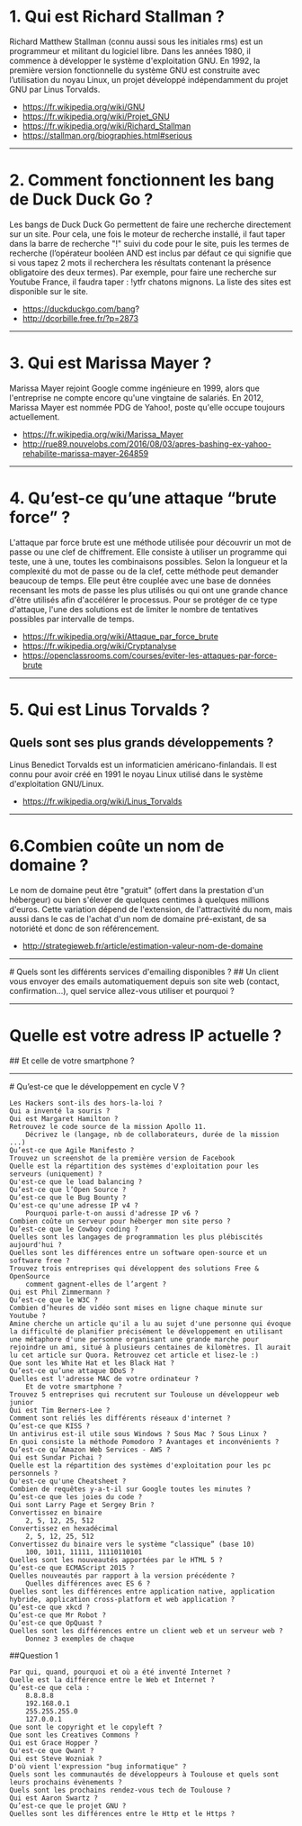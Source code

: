 
# 1. Qui est Richard Stallman ?

Richard Matthew Stallman (connu aussi sous les initiales rms) est un programmeur et militant du logiciel libre. Dans les années 1980, il commence à développer le système d'exploitation GNU. En 1992, la première version fonctionnelle du système GNU est construite avec l’utilisation du noyau Linux, un projet développé indépendamment du projet GNU par Linus Torvalds.

* https://fr.wikipedia.org/wiki/GNU
* https://fr.wikipedia.org/wiki/Projet_GNU
* https://fr.wikipedia.org/wiki/Richard_Stallman
* https://stallman.org/biographies.html#serious


***
# 2. Comment fonctionnent les bang de Duck Duck Go ?

Les bangs de Duck Duck Go permettent de faire une recherche directement sur un site. Pour cela, une fois le moteur de recherche installé, il faut taper dans la barre de recherche "!" suivi du code pour le site, puis les termes de recherche (l’opérateur booléen AND est inclus par défaut ce qui signifie que si vous tapez 2 mots il recherchera les résultats contenant la présence obligatoire des deux termes). Par exemple, pour faire une recherche sur Youtube France, il faudra taper : !ytfr chatons mignons. La liste des sites est disponible sur le site. 

* https://duckduckgo.com/bang?
* http://dcorbille.free.fr/?p=2873
    
    
***
# 3. Qui est Marissa Mayer ?

Marissa Mayer rejoint Google comme ingénieure en 1999, alors que l'entreprise ne compte encore qu'une vingtaine de salariés. En 2012, Marissa Mayer est nommée PDG de Yahoo!, poste qu'elle occupe toujours actuellement.

* https://fr.wikipedia.org/wiki/Marissa_Mayer
* http://rue89.nouvelobs.com/2016/08/03/apres-bashing-ex-yahoo-rehabilite-marissa-mayer-264859
    

***
# 4. Qu’est-ce qu’une attaque “brute force” ?

L'attaque par force brute est une méthode utilisée pour découvrir un mot de passe ou une clef de chiffrement. Elle consiste à utiliser un programme qui teste, une à une, toutes les combinaisons possibles. Selon la longueur et la complexité du mot de passe ou de la clef, cette méthode peut demander beaucoup de temps. Elle peut être couplée avec une base de données recensant les mots de passe les plus utilisés ou qui ont une grande chance d'être utilisés afin d'accélérer le processus. Pour se protéger de ce type d'attaque, l'une des solutions est de limiter le nombre de tentatives possibles par intervalle de temps. 

* https://fr.wikipedia.org/wiki/Attaque_par_force_brute
* https://fr.wikipedia.org/wiki/Cryptanalyse
* https://openclassrooms.com/courses/eviter-les-attaques-par-force-brute

***    
# 5. Qui est Linus Torvalds ?
## Quels sont ses plus grands développements ?

Linus Benedict Torvalds est un informaticien américano-finlandais. Il est connu pour avoir créé en 1991 le noyau Linux utilisé dans le système d'exploitation GNU/Linux. 

* https://fr.wikipedia.org/wiki/Linus_Torvalds

***
# 6.Combien coûte un nom de domaine ?

Le nom de domaine peut être "gratuit" (offert dans la prestation d'un hébergeur) ou bien s'élever de quelques centimes à quelques millions d'euros. Cette variation dépend de l'extension, de l'attractivité du nom, mais aussi dans le cas de l'achat d'un nom de domaine pré-existant, de sa notoriété et donc de son référencement. 

* http://strategieweb.fr/article/estimation-valeur-nom-de-domaine 

***    
# Quels sont les différents services d'emailing disponibles ?
## Un client vous envoyer des emails automatiquement depuis son site web (contact, confirmation...), quel service allez-vous utiliser et pourquoi ?
    
***
# Quelle est votre adress IP actuelle ?
## Et celle de votre smartphone ?

***    
# Qu’est-ce que le développement en cycle V ?
    



    Les Hackers sont-ils des hors-la-loi ?
    Qui a inventé la souris ?
    Qui est Margaret Hamilton ?
    Retrouvez le code source de la mission Apollo 11.
        Décrivez le (langage, nb de collaborateurs, durée de la mission ...)
    Qu’est-ce que Agile Manifesto ?
    Trouvez un screenshot de la première version de Facebook
    Quelle est la répartition des systèmes d'exploitation pour les serveurs (uniquement) ?
    Qu'est-ce que le load balancing ?
    Qu’est-ce que l’Open Source ?
    Qu’est-ce que le Bug Bounty ?
    Qu'est-ce qu'une adresse IP v4 ?
        Pourquoi parle-t-on aussi d'adresse IP v6 ?
    Combien coûte un serveur pour héberger mon site perso ?
    Qu’est-ce que le Cowboy coding ?
    Quelles sont les langages de programmation les plus plébiscités aujourd'hui ?
    Quelles sont les différences entre un software open-source et un software free ?
    Trouvez trois entreprises qui développent des solutions Free & OpenSource
        comment gagnent-elles de l’argent ?
    Qui est Phil Zimmermann ?
    Qu’est-ce que le W3C ?
    Combien d’heures de vidéo sont mises en ligne chaque minute sur Youtube ?
    Amine cherche un article qu'il a lu au sujet d'une personne qui évoque la difficulté de planifier précisément le développement en utilisant une métaphore d'une personne organisant une grande marche pour rejoindre un ami, situé à plusieurs centaines de kilomètres. Il aurait lu cet article sur Quora. Retrouvez cet article et lisez-le :)
    Que sont les White Hat et les Black Hat ?
    Qu’est-ce qu’une attaque DDoS ?
    Quelles est l'adresse MAC de votre ordinateur ?
        Et de votre smartphone ?
    Trouvez 5 entreprises qui recrutent sur Toulouse un développeur web junior
    Qui est Tim Berners-Lee ?
    Comment sont reliés les différents réseaux d'internet ?
    Qu’est-ce que KISS ?
    Un antivirus est-il utile sous Windows ? Sous Mac ? Sous Linux ?
    En quoi consiste la méthode Pomodoro ? Avantages et inconvénients ?
    Qu’est-ce qu’Amazon Web Services - AWS ?
    Qui est Sundar Pichai ?
    Quelle est la répartition des systèmes d'exploitation pour les pc personnels ?
    Qu'est-ce qu'une Cheatsheet ?
    Combien de requêtes y-a-t-il sur Google toutes les minutes ?
    Qu’est-ce que les joies du code ?
    Qui sont Larry Page et Sergey Brin ?
    Convertissez en binaire
        2, 5, 12, 25, 512
    Convertissez en hexadécimal
        2, 5, 12, 25, 512
    Convertissez du binaire vers le système “classique” (base 10)
        100, 1011, 11111, 11110110101
    Quelles sont les nouveautés apportées par le HTML 5 ?
    Qu’est-ce que ECMAScript 2015 ?
    Quelles nouveautés par rapport à la version précédente ?
        Quelles différences avec ES 6 ?
    Quelles sont les différences entre application native, application hybride, application cross-platform et web application ?
    Qu’est-ce que xkcd ?
    Qu’est-ce que Mr Robot ?
    Qu’est-ce que OpQuast ?
    Quelles sont les différences entre un client web et un serveur web ?
        Donnez 3 exemples de chaque


##Question 1

    Par qui, quand, pourquoi et où a été inventé Internet ?
    Quelle est la différence entre le Web et Internet ?
    Qu’est-ce que cela :
        8.8.8.8
        192.168.0.1
        255.255.255.0
        127.0.0.1
    Que sont le copyright et le copyleft ?
    Que sont les Creatives Commons ?
    Qui est Grace Hopper ?
    Qu'est-ce que Qwant ?
    Qui est Steve Wozniak ?
    D'où vient l'expression "bug informatique" ?
    Quels sont les communautés de développeurs à Toulouse et quels sont leurs prochains évènements ?
    Quels sont les prochains rendez-vous tech de Toulouse ?
    Qui est Aaron Swartz ?
    Qu’est-ce que le projet GNU ?
    Quelles sont les différences entre le Http et le Https ?
